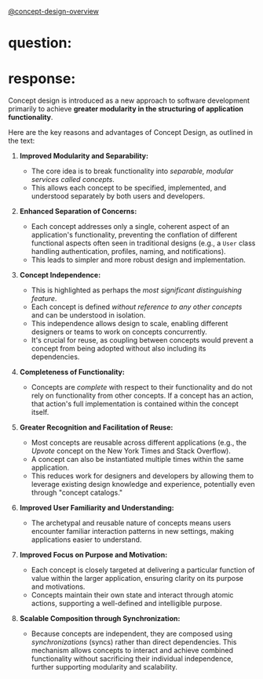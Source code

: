 [@concept-design-overview](../background/concept-design-overview.md)

# question: 
# response:

Concept design is introduced as a new approach to software development primarily to achieve **greater modularity in the structuring of application functionality**.

Here are the key reasons and advantages of Concept Design, as outlined in the text:

1.  **Improved Modularity and Separability:**
    *   The core idea is to break functionality into *separable, modular services called concepts*.
    *   This allows each concept to be specified, implemented, and understood separately by both users and developers.

2.  **Enhanced Separation of Concerns:**
    *   Each concept addresses only a single, coherent aspect of an application's functionality, preventing the conflation of different functional aspects often seen in traditional designs (e.g., a `User` class handling authentication, profiles, naming, and notifications).
    *   This leads to simpler and more robust design and implementation.

3.  **Concept Independence:**
    *   This is highlighted as perhaps the *most significant distinguishing feature*.
    *   Each concept is defined *without reference to any other concepts* and can be understood in isolation.
    *   This independence allows design to scale, enabling different designers or teams to work on concepts concurrently.
    *   It's crucial for reuse, as coupling between concepts would prevent a concept from being adopted without also including its dependencies.

4.  **Completeness of Functionality:**
    *   Concepts are *complete* with respect to their functionality and do not rely on functionality from other concepts. If a concept has an action, that action's full implementation is contained within the concept itself.

5.  **Greater Recognition and Facilitation of Reuse:**
    *   Most concepts are reusable across different applications (e.g., the *Upvote* concept on the New York Times and Stack Overflow).
    *   A concept can also be instantiated multiple times within the same application.
    *   This reduces work for designers and developers by allowing them to leverage existing design knowledge and experience, potentially even through "concept catalogs."

6.  **Improved User Familiarity and Understanding:**
    *   The archetypal and reusable nature of concepts means users encounter familiar interaction patterns in new settings, making applications easier to understand.

7.  **Improved Focus on Purpose and Motivation:**
    *   Each concept is closely targeted at delivering a particular function of value within the larger application, ensuring clarity on its purpose and motivations.
    *   Concepts maintain their own state and interact through atomic actions, supporting a well-defined and intelligible purpose.

8.  **Scalable Composition through Synchronization:**
    *   Because concepts are independent, they are composed using *synchronizations* (syncs) rather than direct dependencies. This mechanism allows concepts to interact and achieve combined functionality without sacrificing their individual independence, further supporting modularity and scalability.